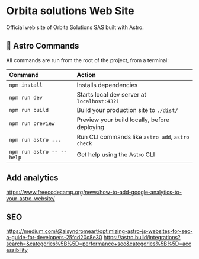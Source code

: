 # Orbita solutions Web Site

Official web site of Orbita Solutions SAS built with Astro.

## 🧞 Astro Commands

All commands are run from the root of the project, from a terminal:

| Command                   | Action                                           |
| :------------------------ | :----------------------------------------------- |
| `npm install`             | Installs dependencies                            |
| `npm run dev`             | Starts local dev server at `localhost:4321`      |
| `npm run build`           | Build your production site to `./dist/`          |
| `npm run preview`         | Preview your build locally, before deploying     |
| `npm run astro ...`       | Run CLI commands like `astro add`, `astro check` |
| `npm run astro -- --help` | Get help using the Astro CLI                     |

## Add analytics

<https://www.freecodecamp.org/news/how-to-add-google-analytics-to-your-astro-website/>

## SEO

<https://medium.com/@aisyndromeart/optimizing-astro-js-websites-for-seo-a-guide-for-developers-25fcd20c8e30>
<https://astro.build/integrations?search=&categories%5B%5D=performance+seo&categories%5B%5D=accessibility>
